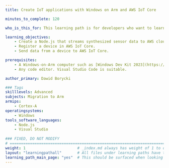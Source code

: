```yaml
---
title: Create IoT applications with Windows on Arm and AWS IoT Core

minutes_to_complete: 120

who_is_this_for: This learning path is for developers who want to learn how to create IoT applications using Windows on Arm and AWS IoT Core.

learning_objectives:
    - Create a Node.js that streams synthesized sensor data to AWS cloud.
    - Register a device in AWS IoT Core.    
    - Send data from a device to AWS IoT Core.

prerequisites:
    - A Windows-on-Arm computer such as [Windows Dev Kit 2023](https://learn.microsoft.com/en-us/windows/arm/dev-kit), Lenovo Thinkpad X13s running Windows 11, or a Windows-on-Arm [virtual machine](/learning-paths/cross-platform/woa_azure/).
    - Any code editor. Visual Studio Code is suitable.

author_primary: Dawid Borycki

### Tags
skilllevels: Advanced
subjects: Migration to Arm
armips:
    - Cortex-A
operatingsystems:
    - Windows
tools_software_languages:
    - Node.js    
    - Visual Studio
    
### FIXED, DO NOT MODIFY
# ================================================================================
weight: 1                       # _index.md always has weight of 1 to order correctly
layout: "learningpathall"       # All files under learning paths have this same wrapper
learning_path_main_page: "yes"  # This should be surfaced when looking for related content. Only set for _index.md of learning path content.
---
```

